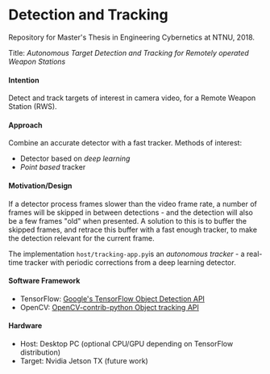 # Detection and Tracking
Repository for Master's Thesis in Engineering Cybernetics at NTNU, 2018.

Title: _Autonomous Target Detection and Tracking for Remotely operated Weapon Stations_

#### Intention
Detect and track targets of interest in camera video, for a Remote Weapon Station (RWS).

#### Approach
Combine an accurate detector with a fast tracker.
Methods of interest:
* Detector based on _deep learning_
* _Point based_ tracker

#### Motivation/Design
If a detector process frames slower than the video frame rate, a number of frames will be skipped in between detections - and the detection will also be a few frames "old" when presented.
A solution to this is to buffer the skipped frames, and retrace this buffer with a fast enough tracker, to make the detection relevant for the current frame.    

The implementation `host/tracking-app.py`is an _autonomous tracker_ - a real-time tracker with periodic corrections from a deep learning detector.

#### Software Framework
- TensorFlow: [Google's TensorFlow Object Detection API](https://github.com/tensorflow/models/tree/master/research/object_detection)
- OpenCV: [OpenCV-contrib-python Object tracking API](https://github.com/opencv/opencv_contrib/tree/master/modules/tracking)

#### Hardware
- Host: Desktop PC (optional CPU/GPU depending on TensorFlow distribution)
- Target: Nvidia Jetson TX (future work)
